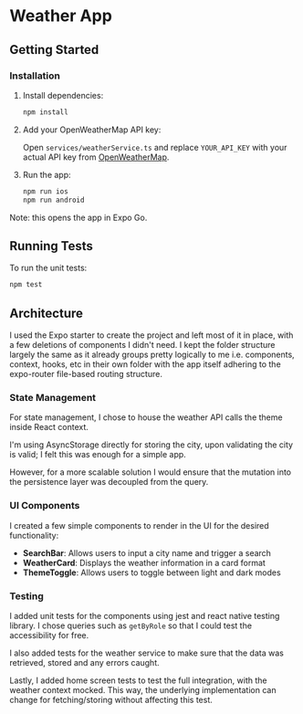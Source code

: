 # Weather App

## Getting Started

### Installation

1. Install dependencies:

   ```bash
   npm install
   ```

2. Add your OpenWeatherMap API key:

   Open `services/weatherService.ts` and replace `YOUR_API_KEY` with your actual API key from [OpenWeatherMap](https://openweathermap.org/api).

3. Run the app:

   ```bash
   npm run ios
   npm run android
   ```

Note: this opens the app in Expo Go.

## Running Tests

To run the unit tests:

```bash
npm test
```

## Architecture

I used the Expo starter to create the project and left most of it in place, with a few deletions of components I didn't need.
I kept the folder structure largely the same as it already groups pretty logically to me i.e. components, context, hooks, etc in their own folder with the app itself adhering to the expo-router file-based routing structure.  

### State Management

For state management, I chose to house the weather API calls the theme inside React context.

I'm using AsyncStorage directly for storing the city, upon validating the city is valid; I felt this was enough for a simple app. 

However, for a more scalable solution I would ensure that the mutation into the persistence layer was decoupled from the query.


### UI Components

I created a few simple components to render in the UI for the desired functionality:

- **SearchBar**: Allows users to input a city name and trigger a search
- **WeatherCard**: Displays the weather information in a card format
- **ThemeToggle**: Allows users to toggle between light and dark modes

### Testing

I added unit tests for the components using jest and react native testing library. I chose queries such as `getByRole` so that I could test the accessibility for free.

I also added tests for the weather service to make sure that the data was retrieved, stored and any errors caught.

Lastly, I added home screen tests to test the full integration, with the weather context mocked. This way, the underlying implementation can change for fetching/storing without affecting this test.
